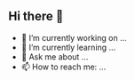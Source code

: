 ## Hi there 👋

- 🔭 I’m currently working on ...
- 🌱 I’m currently learning ...
- 💬 Ask me about ...
- 📫 How to reach me: ...

